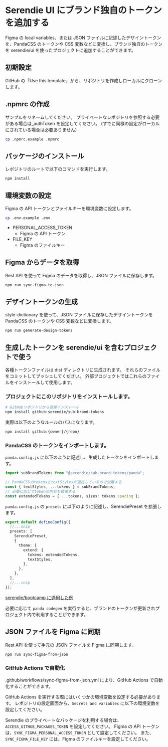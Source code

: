# Serendie UI にブランド独自のトークンを追加する

Figma の local variables、または JSON ファイルに記述したデザイントークンを、PandaCSS のトークンや CSS 変数などに変換し、ブランド独自のトークンを serendie/ui を使ったプロジェクトに追加することができます。

## 初期設定

GitHub の「Use this template」から、リポジトリを作成しローカルにクローンします。

## .npmrc の作成

サンプルをリネームしてください。
プライベートなレポジトリを参照する必要がある場合は\_authToken を設定してください。
(すでに同様の設定がローカルにされている場合は必要ありません)

```bash
cp .npmrc.example .npmrc
```

## パッケージのインストール

レポジトリのルートで以下のコマンドを実行します。

```bash
npm install
```

## 環境変数の設定

Figma の API トークンとファイルキーを環境変数に設定します。

```bash
cp .env.example .env
```

- PERSONAL_ACCESS_TOKEN
  - Figma の API トークン
- FILE_KEY
  - Figma のファイルキー

## Figma からデータを取得

Rest API を使って Figma のデータを取得し、JSON ファイルに保存します。

```bash
npm run sync-figma-to-json
```

## デザイントークンの生成

style-dictionary を使って、JSON ファイルに保存したデザイントークンを PandaCSS のトークンや CSS 変数などに変換します。

```bash
npm run generate-design-tokens
```

## 生成したトークンを serendie/ui を含むプロジェクトで使う

各種トークンファイルは dist ディレクトリに生成されます。
それらのファイルをコミットしてプッシュしてください。
外部プロジェクトではこれらのファイルをインストールして使用します。

### プロジェクトにこのリポジトリをインストールします。

```bash
# GitHubリポジトリから直接インストール
npm install github:serendie/sub-brand-tokens
```

実際は以下のようなルールのパスになります。

```bash
npm install github:{owner}/{repo}
```

### PandaCSS のトークンをインポートします。

`panda.config.js` に以下のように記述し、生成したトークンをインポートします。

```ts
import subBrandTokens from "@serendie/sub-brand-tokens/panda";

// PandaCSSのtokensとtextStylesが混在しているので分離する
const { textStyles, ...tokens } = subBrandTokens;
// 必要に応じてtokenの内容を拡張する
const extendedTokens = { ...tokens, sizes: tokens.spacing };
```

`panda.config.js` の `presets` に以下のように記述し、SerendiePreset を拡張します。

```ts
export default defineConfig({
  //...snip
  presets: [
    SerendiePreset,
    {
      theme: {
        extend: {
          tokens: extendedTokens,
          textStyles,
        },
      },
    },
  ],
  //...snip
});
```

[serendie/bootcamp に適用した例](https://github.com/serendie/bootcamp/compare/main...example/subbrand)

必要に応じて `panda codegen` を実行すると、ブランドのトークンが更新されプロジェクト内で利用することができます。

## JSON ファイルを Figma に同期

Rest API を使って手元の JSON ファイルを Figma に同期します。

```bash
npm run sync-figma-from-json
```

### GitHub Actions で自動化

.github/workflows/sync-figma-from-json.yml により、GitHub Actions で自動化することができます。

GitHub Actions を実行する際にはいくつかの環境変数を設定する必要があります。
レポジトリの設定画面から、`Secrets and variables` に以下の環境変数を設定してください。

Serendie のプライベートなパッケージを利用する場合は、`ACCESS_GITHUB_PACKAGES_TOKEN` を設定してください。
Figma の API トークンは、`SYNC_FIGMA_PERSONAL_ACCESS_TOKEN` として設定してください。
また、`SYNC_FIGMA_FILE_KEY` には、Figma のファイルキーを設定してください。
